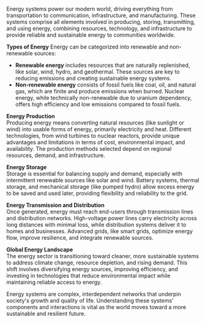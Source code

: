 Energy systems power our modern world, driving everything from transportation to communication, infrastructure, and manufacturing. These systems comprise all elements involved in producing, storing, transmitting, and using energy, combining resources, technology, and infrastructure to provide reliable and sustainable energy to communities worldwide.

**Types of Energy**
Energy can be categorized into renewable and non-renewable sources:
- **Renewable energy** includes resources that are naturally replenished, like solar, wind, hydro, and geothermal. These sources are key to reducing emissions and creating sustainable energy systems.
- **Non-renewable energy** consists of fossil fuels like coal, oil, and natural gas, which are finite and produce emissions when burned. Nuclear energy, while technically non-renewable due to uranium dependency, offers high efficiency and low emissions compared to fossil fuels.

**Energy Production**  
Producing energy means converting natural resources (like sunlight or wind) into usable forms of energy, primarily electricity and heat. Different technologies, from wind turbines to nuclear reactors, provide unique advantages and limitations in terms of cost, environmental impact, and availability. The production methods selected depend on regional resources, demand, and infrastructure.

**Energy Storage**  
Storage is essential for balancing supply and demand, especially with intermittent renewable sources like solar and wind. Battery systems, thermal storage, and mechanical storage (like pumped hydro) allow excess energy to be saved and used later, providing flexibility and reliability to the grid.

**Energy Transmission and Distribution**  
Once generated, energy must reach end-users through transmission lines and distribution networks. High-voltage power lines carry electricity across long distances with minimal loss, while distribution systems deliver it to homes and businesses. Advanced grids, like smart grids, optimize energy flow, improve resilience, and integrate renewable sources.

**Global Energy Landscape**  
The energy sector is transitioning toward cleaner, more sustainable systems to address climate change, resource depletion, and rising demand. This shift involves diversifying energy sources, improving efficiency, and investing in technologies that reduce environmental impact while maintaining reliable access to energy.

Energy systems are complex, interdependent networks that underpin society's growth and quality of life. Understanding these systems’ components and interactions is vital as the world moves toward a more sustainable and resilient future.